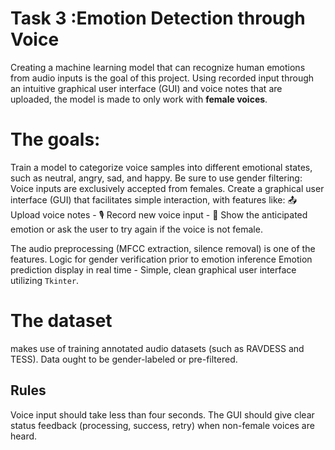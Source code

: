 # Task 3 :Emotion Detection through Voice

Creating a machine learning model that can recognize human emotions from audio inputs is the goal of this project.  Using recorded input through an intuitive graphical user interface (GUI) and voice notes that are uploaded, the model is made to only work with **female voices**.

 # The goals:
 Train a model to categorize voice samples into different emotional states, such as neutral, angry, sad, and happy.
 Be sure to use gender filtering:  Voice inputs are exclusively accepted from females.
 Create a graphical user interface (GUI) that facilitates simple interaction, with features like: 📤 Upload voice notes - 🎙️ Record new voice input - 💬  Show the anticipated emotion or ask the user to try again if the voice is not female.

 The audio preprocessing (MFCC extraction, silence removal) is one of the features.
 Logic for gender verification prior to emotion inference
 Emotion prediction display in real time - Simple, clean graphical user interface utilizing `Tkinter`.
 # The dataset
 makes use of training annotated audio datasets (such as RAVDESS and TESS).  Data ought to be gender-labeled or pre-filtered.
 
 ## Rules
 Voice input should take less than four seconds.
 The GUI should give clear status feedback (processing, success, retry) when non-female voices are heard.


